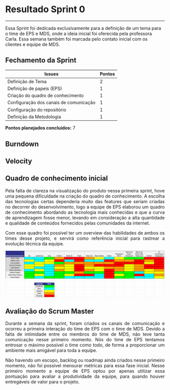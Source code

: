 # Resultado Sprint 0
<hr>

Essa Sprint foi dedicada exclusivamente para a definição de um tema para o time de EPS e MDS, onde a ideia inicial foi oferecida pela professora Carla. Essa semana também foi marcada pelo contato inicial com os clientes e equipe de MDS.

## Fechamento da Sprint

| Issues | Pontos |
| ------ | ------ |
| Definição de Tema | 2 |
| Definição de papeis (EPS) | 1 |
| Criação do quadro de conhecimento | 1 |
| Configuração dos canais de comunicação | 1 |
| Configuração do repositório | 1 |
| Definição da Metodologia | 1 |

**Pontos planejados concluídos:** 7

## Burndown

## Velocity

## Quadro de conhecimento inicial

<p style="text-align: justify;">
    Pela falta de clareza na visualização do produto nessa primeira sprint, hove uma pequena dificuldade na criação do quadro de conhecimento. A escolha das tecnologias certas dependeria muito das features que seriam criadas no decorrer do desenvolvimento, logo a equipe de EPS elaborou um quadro de conhecimento abordando as tecnologia mais conhecidas e que a curva de aprendizagem fosse menor, levando em consideração a alta quantidade e qualidade de conteúdos fornecidos pelas comunidades da internet. 
</p>

<p style="text-align: justify;">
    Com esse quadro foi possível ter um overview das habilidades de ambos os times desse projeto, e servirá como referência inicial para rastrear a evolução técnica da equipe.
</p>

![Quadro Sprint 0](./img/quadro-sprint-0.png)

## Avaliação do Scrum Master

<p style="text-align: justify;">
    Durante a semana da sprint, foram criados os canais de comunicação e ocorreu a primeira interação do time de EPS com o time de MDS. Devido a falta de intimidade entre os membros do time de MDS, não teve tanta comunicação nesse primeiro momento. Nós do time de EPS tentamos entrosar o máximo possível o time como todo, de forma a proporcionar um ambiente mais amigável para toda a equipe. 
</p>

<p style="text-align: justify;">
    Não havendo um escopo, backlog ou roadmap ainda criados nesse primeiro momento, não foi possível mensurar métricas para essa fase inicial. Nesse primeiro momento a equipe de EPS optou por apenas utilizar essa pontuação para avaliar a produtividade da equipe, para quando houver entregáveis de valor para o projeto.
</p>


